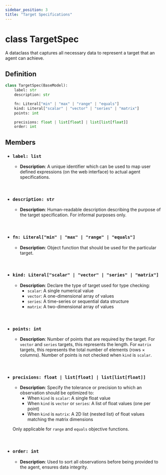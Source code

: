 ```yaml
---
sidebar_position: 3
title: "Target Specifications"
---
```


# class TargetSpec
A dataclass that captures all necessary data to represent a target that an agent can achieve.


## Definition
```py
class TargetSpec(BaseModel):
    label: str
    description: str

    fn: Literal["min" | "max" | "range" | "equals"]
    kind: Literal["scalar" | "vector" | "series" | "matrix"]
    points: int

    precisions: float | list[float] | list[list[float]]
    order: int
```


## Members
- ### `label: list`
    + **Description**: A unique identifier which can be used to map user defined expressions (on the
    web interface) to actual agent specifications. 

&nbsp;

- ### `description: str`
    + **Description**: Human-readable description describing the purpose of the target specification. For
    informal purposes only.

&nbsp;

- ### `fn: Literal["min" | "max" | "range" | "equals"]`
    + **Description**: Object function that should be used for the particular target.

&nbsp;

- ### `kind: Literal["scalar" | "vector" | "series" | "matrix"]`
    + **Description**: Declare the type of target used for type checking:
        * `scalar`: A single numerical value
        * `vector`: A one-dimensional array of values
        * `series`: A time-series or sequential data structure
        * `matrix`: A two-dimensional array of values

&nbsp;

- ### `points: int`
    + **Description**: Number of points that are required by the target. For `vector` and `series` targets,
    this represents the length. For `matrix` targets, this represents the total number of elements
    (rows × columns). Number of points is not checked when `kind` is `scalar`.

&nbsp;

- ### `precisions: float | list[float] | list[list[float]]`
    + **Description**: Specify the tolerance or precision to which an observation should be optimized to:
        * When `kind` is `scalar`: A single float value
        * When `kind` is `vector` or `series`: A list of float values (one per point)
        * When `kind` is `matrix`: A 2D list (nested list) of float values matching the matrix dimensions
    
    Only applicable for `range` and `equals` objective functions.

&nbsp;

- ### `order: int`
    + **Description**: Used to sort all observations before being provided to the agent, ensures
    data integrity.